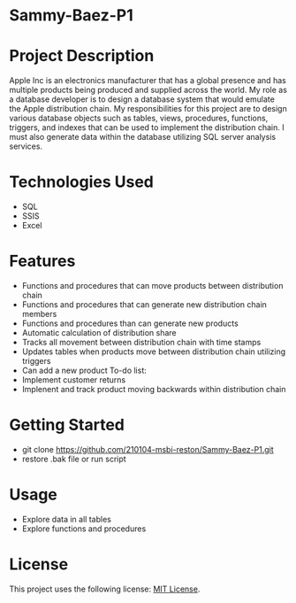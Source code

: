 # Sammy-Baez-P1
# Project Description
Apple Inc is an electronics manufacturer that has a global presence and has multiple products being produced and supplied across the world. My role as a database developer is to design a database system that would emulate the Apple distribution chain. My responsibilities for this project are to design various database objects such as tables, views, procedures, functions, triggers, and indexes that can be used to implement the distribution chain. I must also generate data within the database utilizing SQL server analysis services.
# Technologies Used
 - SQL
 - SSIS
 - Excel
# Features
  - Functions and procedures that can move products between distribution chain
  - Functions and procedures that can generate new distribution chain members
  - Functions and procedures than can generate new products
  - Automatic calculation of distribution share
  - Tracks all movement between distribution chain with time stamps
  - Updates tables when products move between distribution chain utilizing triggers
  - Can add a new product
To-do list:
  - Implement customer returns
  - Implenent and track product moving backwards within distribution chain
# Getting Started
  - git clone https://github.com/210104-msbi-reston/Sammy-Baez-P1.git
  - restore .bak file or run script 
# Usage 
  - Explore data in all tables
  - Explore functions and procedures 
# License

This project uses the following license: [MIT License](https://github.com/210104-msbi-reston/Sammy-Baez-P1/blob/main/LICENSE.txt).
